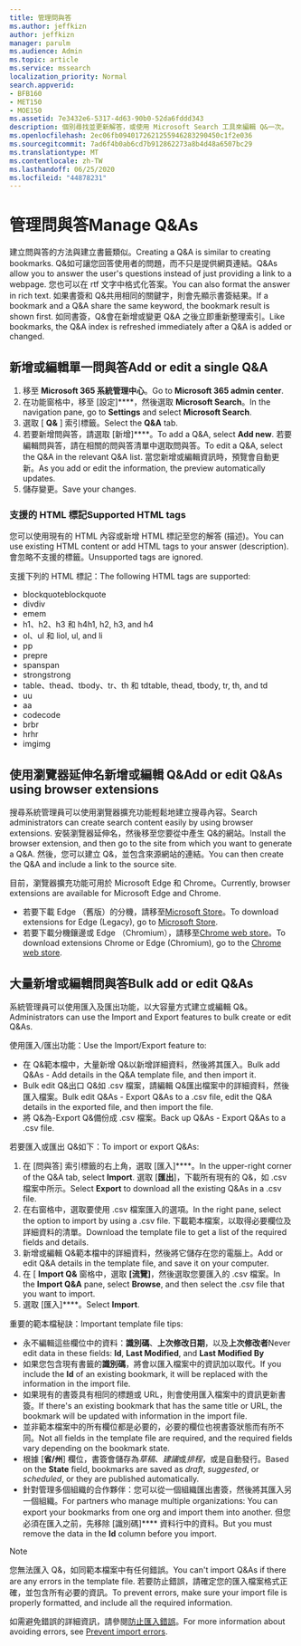 ```yaml
---
title: 管理問與答
ms.author: jeffkizn
author: jeffkizn
manager: parulm
ms.audience: Admin
ms.topic: article
ms.service: mssearch
localization_priority: Normal
search.appverid:
- BFB160
- MET150
- MOE150
ms.assetid: 7e3432e6-5317-4d63-90b0-52da6fddd343
description: 個別尋找並更新解答，或使用 Microsoft Search 工具來編輯 Q&一次。
ms.openlocfilehash: 2ec06fb0940172621255946283290450c1f2e036
ms.sourcegitcommit: 7ad6f4b0ab6cd7b912862273a8b4d48a6507bc29
ms.translationtype: MT
ms.contentlocale: zh-TW
ms.lasthandoff: 06/25/2020
ms.locfileid: "44878231"
---
```

# <a name="manage-qas"></a><span data-ttu-id="93fce-103">管理問與答</span><span class="sxs-lookup"><span data-stu-id="93fce-103">Manage Q&As</span></span>

<span data-ttu-id="93fce-104">建立問與答的方法與建立書籤類似。</span><span class="sxs-lookup"><span data-stu-id="93fce-104">Creating a Q&A is similar to creating bookmarks.</span></span> <span data-ttu-id="93fce-105">Q&如可讓您回答使用者的問題，而不只是提供網頁連結。</span><span class="sxs-lookup"><span data-stu-id="93fce-105">Q&As allow you to answer the user's questions instead of just providing a link to a webpage.</span></span> <span data-ttu-id="93fce-106">您也可以在 rtf 文字中格式化答案。</span><span class="sxs-lookup"><span data-stu-id="93fce-106">You can also format the answer in rich text.</span></span> <span data-ttu-id="93fce-107">如果書簽和 Q&共用相同的關鍵字，則會先顯示書簽結果。</span><span class="sxs-lookup"><span data-stu-id="93fce-107">If a bookmark and a Q&A share the same keyword, the bookmark result is shown first.</span></span> <span data-ttu-id="93fce-108">如同書簽，Q&會在新增或變更 Q&A 之後立即重新整理索引。</span><span class="sxs-lookup"><span data-stu-id="93fce-108">Like bookmarks, the Q&A index is refreshed immediately after a Q&A is added or changed.</span></span>

## <a name="add-or-edit-a-single-qa"></a><span data-ttu-id="93fce-109">新增或編輯單一問與答</span><span class="sxs-lookup"><span data-stu-id="93fce-109">Add or edit a single Q&A</span></span>

1. <span data-ttu-id="93fce-110">移至 **Microsoft 365 系統管理中心**。</span><span class="sxs-lookup"><span data-stu-id="93fce-110">Go to **Microsoft 365 admin center**.</span></span>
1. <span data-ttu-id="93fce-111">在功能窗格中，移至 [設定]\*\*\*\*，然後選取 **Microsoft Search**。</span><span class="sxs-lookup"><span data-stu-id="93fce-111">In the navigation pane, go to **Settings** and select **Microsoft Search**.</span></span>
1. <span data-ttu-id="93fce-112">選取 [ **Q&** ] 索引標籤。</span><span class="sxs-lookup"><span data-stu-id="93fce-112">Select the **Q&A** tab.</span></span>
1. <span data-ttu-id="93fce-113">若要新增問與答，請選取 [新增]\*\*\*\*。</span><span class="sxs-lookup"><span data-stu-id="93fce-113">To add a Q&A, select **Add new**.</span></span>
<span data-ttu-id="93fce-114">若要編輯問與答，請在相關的問與答清單中選取問與答。</span><span class="sxs-lookup"><span data-stu-id="93fce-114">To edit a Q&A, select the Q&A in the relevant Q&A list.</span></span> <span data-ttu-id="93fce-115">當您新增或編輯資訊時，預覽會自動更新。</span><span class="sxs-lookup"><span data-stu-id="93fce-115">As you add or edit the information, the preview automatically updates.</span></span>
1. <span data-ttu-id="93fce-116">儲存變更。</span><span class="sxs-lookup"><span data-stu-id="93fce-116">Save your changes.</span></span>

### <a name="supported-html-tags"></a><span data-ttu-id="93fce-117">支援的 HTML 標記</span><span class="sxs-lookup"><span data-stu-id="93fce-117">Supported HTML tags</span></span>

<span data-ttu-id="93fce-118">您可以使用現有的 HTML 內容或新增 HTML 標記至您的解答 (描述)。</span><span class="sxs-lookup"><span data-stu-id="93fce-118">You can use existing HTML content or add HTML tags to your answer (description).</span></span> <span data-ttu-id="93fce-119">會忽略不支援的標籤。</span><span class="sxs-lookup"><span data-stu-id="93fce-119">Unsupported tags are ignored.</span></span>

<span data-ttu-id="93fce-120">支援下列的 HTML 標記：</span><span class="sxs-lookup"><span data-stu-id="93fce-120">The following HTML tags are supported:</span></span>

- <span data-ttu-id="93fce-121">blockquote</span><span class="sxs-lookup"><span data-stu-id="93fce-121">blockquote</span></span>
- <span data-ttu-id="93fce-122">div</span><span class="sxs-lookup"><span data-stu-id="93fce-122">div</span></span>
- <span data-ttu-id="93fce-123">em</span><span class="sxs-lookup"><span data-stu-id="93fce-123">em</span></span>
- <span data-ttu-id="93fce-124">h1、h2、h3 和 h4</span><span class="sxs-lookup"><span data-stu-id="93fce-124">h1, h2, h3, and h4</span></span>
- <span data-ttu-id="93fce-125">ol、ul 和 li</span><span class="sxs-lookup"><span data-stu-id="93fce-125">ol, ul, and li</span></span>
- <span data-ttu-id="93fce-126">p</span><span class="sxs-lookup"><span data-stu-id="93fce-126">p</span></span>
- <span data-ttu-id="93fce-127">pre</span><span class="sxs-lookup"><span data-stu-id="93fce-127">pre</span></span>
- <span data-ttu-id="93fce-128">span</span><span class="sxs-lookup"><span data-stu-id="93fce-128">span</span></span>
- <span data-ttu-id="93fce-129">strong</span><span class="sxs-lookup"><span data-stu-id="93fce-129">strong</span></span>
- <span data-ttu-id="93fce-130">table、thead、tbody、tr、th 和 td</span><span class="sxs-lookup"><span data-stu-id="93fce-130">table, thead, tbody, tr, th, and td</span></span>
- <span data-ttu-id="93fce-131">u</span><span class="sxs-lookup"><span data-stu-id="93fce-131">u</span></span>
- <span data-ttu-id="93fce-132">a</span><span class="sxs-lookup"><span data-stu-id="93fce-132">a</span></span>
- <span data-ttu-id="93fce-133">code</span><span class="sxs-lookup"><span data-stu-id="93fce-133">code</span></span>
- <span data-ttu-id="93fce-134">br</span><span class="sxs-lookup"><span data-stu-id="93fce-134">br</span></span>
- <span data-ttu-id="93fce-135">hr</span><span class="sxs-lookup"><span data-stu-id="93fce-135">hr</span></span>
- <span data-ttu-id="93fce-136">img</span><span class="sxs-lookup"><span data-stu-id="93fce-136">img</span></span>

## <a name="add-or-edit-qas-using-browser-extensions"></a><span data-ttu-id="93fce-137">使用瀏覽器延伸名新增或編輯 Q&</span><span class="sxs-lookup"><span data-stu-id="93fce-137">Add or edit Q&As using browser extensions</span></span>

<span data-ttu-id="93fce-138">搜尋系統管理員可以使用瀏覽器擴充功能輕鬆地建立搜尋內容。</span><span class="sxs-lookup"><span data-stu-id="93fce-138">Search administrators can create search content easily by using browser extensions.</span></span> <span data-ttu-id="93fce-139">安裝瀏覽器延伸名，然後移至您要從中產生 Q&的網站。</span><span class="sxs-lookup"><span data-stu-id="93fce-139">Install the browser extension, and then go to the site from which you want to generate a Q&A.</span></span> <span data-ttu-id="93fce-140">然後，您可以建立 Q&，並包含來源網站的連結。</span><span class="sxs-lookup"><span data-stu-id="93fce-140">You can then create the Q&A and include a link to the source site.</span></span>

<span data-ttu-id="93fce-141">目前，瀏覽器擴充功能可用於 Microsoft Edge 和 Chrome。</span><span class="sxs-lookup"><span data-stu-id="93fce-141">Currently, browser extensions are available for Microsoft Edge and Chrome.</span></span>

- <span data-ttu-id="93fce-142">若要下載 Edge （舊版）的分機，請移至[Microsoft Store](https://www.microsoft.com/p/microsoft-search-content-creator/9nrqdbcbwq55?activetab=pivot:overviewtab)。</span><span class="sxs-lookup"><span data-stu-id="93fce-142">To download extensions for Edge (Legacy), go to [Microsoft Store](https://www.microsoft.com/p/microsoft-search-content-creator/9nrqdbcbwq55?activetab=pivot:overviewtab).</span></span>
- <span data-ttu-id="93fce-143">若要下載分機鑲邊或 Edge （Chromium），請移至[Chrome web store](https://chrome.google.com/webstore/detail/microsoft-search-content/nocnablpaoeecfmfnjoheefkogmleipm)。</span><span class="sxs-lookup"><span data-stu-id="93fce-143">To download extensions Chrome or Edge (Chromium), go to the [Chrome web store](https://chrome.google.com/webstore/detail/microsoft-search-content/nocnablpaoeecfmfnjoheefkogmleipm).</span></span>

## <a name="bulk-add-or-edit-qas"></a><span data-ttu-id="93fce-144">大量新增或編輯問與答</span><span class="sxs-lookup"><span data-stu-id="93fce-144">Bulk add or edit Q&As</span></span>

<span data-ttu-id="93fce-145">系統管理員可以使用匯入及匯出功能，以大容量方式建立或編輯 Q&。</span><span class="sxs-lookup"><span data-stu-id="93fce-145">Administrators can use the Import and Export features to bulk create or edit Q&As.</span></span>

<span data-ttu-id="93fce-146">使用匯入/匯出功能：</span><span class="sxs-lookup"><span data-stu-id="93fce-146">Use the Import/Export feature to:</span></span>

- <span data-ttu-id="93fce-147">在 Q&範本檔中，大量新增 Q&以新增詳細資料，然後將其匯入。</span><span class="sxs-lookup"><span data-stu-id="93fce-147">Bulk add Q&As - Add details in the Q&A template file, and then import it.</span></span>
- <span data-ttu-id="93fce-148">Bulk edit Q&出口 Q&如 .csv 檔案，請編輯 Q&匯出檔案中的詳細資料，然後匯入檔案。</span><span class="sxs-lookup"><span data-stu-id="93fce-148">Bulk edit Q&As - Export Q&As to a .csv file, edit the Q&A details in the exported file, and then import the file.</span></span>
- <span data-ttu-id="93fce-149">將 Q&為-Export Q&備份成 .csv 檔案。</span><span class="sxs-lookup"><span data-stu-id="93fce-149">Back up Q&As - Export Q&As to a .csv file.</span></span>

<span data-ttu-id="93fce-150">若要匯入或匯出 Q&如下：</span><span class="sxs-lookup"><span data-stu-id="93fce-150">To import or export Q&As:</span></span>

1. <span data-ttu-id="93fce-151">在 [問與答] 索引標籤的右上角，選取 [匯入]\*\*\*\*。</span><span class="sxs-lookup"><span data-stu-id="93fce-151">In the upper-right corner of the Q&A tab, select **Import**.</span></span>
<span data-ttu-id="93fce-152">選取 [**匯出**]，下載所有現有的 Q&，如 .csv 檔案中所示。</span><span class="sxs-lookup"><span data-stu-id="93fce-152">Select **Export** to download all the existing Q&As in a .csv file.</span></span>
1. <span data-ttu-id="93fce-153">在右窗格中，選取要使用 .csv 檔案匯入的選項。</span><span class="sxs-lookup"><span data-stu-id="93fce-153">In the right pane, select the option to import by using a .csv file.</span></span> <span data-ttu-id="93fce-154">下載範本檔案，以取得必要欄位及詳細資料的清單。</span><span class="sxs-lookup"><span data-stu-id="93fce-154">Download the template file to get a list of the required fields and details.</span></span>
1. <span data-ttu-id="93fce-155">新增或編輯 Q&範本檔中的詳細資料，然後將它儲存在您的電腦上。</span><span class="sxs-lookup"><span data-stu-id="93fce-155">Add or edit Q&A details in the template file, and save it on your computer.</span></span>
1. <span data-ttu-id="93fce-156">在 [ **Import Q&** 窗格中，選取 **[流覽]**，然後選取您要匯入的 .csv 檔案。</span><span class="sxs-lookup"><span data-stu-id="93fce-156">In the **Import Q&A** pane, select **Browse**, and then select the .csv file that you want to import.</span></span>
1. <span data-ttu-id="93fce-157">選取 [匯入]\*\*\*\*。</span><span class="sxs-lookup"><span data-stu-id="93fce-157">Select **Import**.</span></span>

<span data-ttu-id="93fce-158">重要的範本檔秘訣：</span><span class="sxs-lookup"><span data-stu-id="93fce-158">Important template file tips:</span></span>

- <span data-ttu-id="93fce-159">永不編輯這些欄位中的資料：**識別碼**、**上次修改日期**，以及**上次修改者**</span><span class="sxs-lookup"><span data-stu-id="93fce-159">Never edit data in these fields: **Id**, **Last Modified**, and **Last Modified By**</span></span>
- <span data-ttu-id="93fce-160">如果您包含現有書籤的**識別碼**，將會以匯入檔案中的資訊加以取代。</span><span class="sxs-lookup"><span data-stu-id="93fce-160">If you include the **Id** of an existing bookmark, it will be replaced with the information in the import file.</span></span>
- <span data-ttu-id="93fce-161">如果現有的書簽具有相同的標題或 URL，則會使用匯入檔案中的資訊更新書簽。</span><span class="sxs-lookup"><span data-stu-id="93fce-161">If there's an existing bookmark that has the same title or URL, the bookmark will be updated with information in the import file.</span></span>
- <span data-ttu-id="93fce-162">並非範本檔案中的所有欄位都是必要的，必要的欄位也視書簽狀態而有所不同。</span><span class="sxs-lookup"><span data-stu-id="93fce-162">Not all fields in the template file are required, and the required fields vary depending on the bookmark state.</span></span>
- <span data-ttu-id="93fce-163">根據 [**省/州**] 欄位，書簽會儲存為*草稿*、*建議*或*排程*，或是自動發行。</span><span class="sxs-lookup"><span data-stu-id="93fce-163">Based on the **State** field, bookmarks are saved as *draft*, *suggested*, or *scheduled*, or they are published automatically.</span></span>
- <span data-ttu-id="93fce-164">針對管理多個組織的合作夥伴：您可以從一個組織匯出書簽，然後將其匯入另一個組織。</span><span class="sxs-lookup"><span data-stu-id="93fce-164">For partners who manage multiple organizations: You can export your bookmarks from one org and import them into another.</span></span> <span data-ttu-id="93fce-165">但您必須在匯入之前，先移除 [識別碼]\*\*\*\* 資料行中的資料。</span><span class="sxs-lookup"><span data-stu-id="93fce-165">But you must remove the data in the **Id** column before you import.</span></span>

> [!NOTE]
> <span data-ttu-id="93fce-166">您無法匯入 Q&，如同範本檔案中有任何錯誤。</span><span class="sxs-lookup"><span data-stu-id="93fce-166">You can't import Q&As if there are any errors in the template file.</span></span> <span data-ttu-id="93fce-167">若要防止錯誤，請確定您的匯入檔案格式正確，並包含所有必要的資訊。</span><span class="sxs-lookup"><span data-stu-id="93fce-167">To prevent errors, make sure your import file is properly formatted, and include all the required information.</span></span>

<span data-ttu-id="93fce-168">如需避免錯誤的詳細資訊，請參閱[防止匯入錯誤](manage-bookmarks.md#prevent-import-errors)。</span><span class="sxs-lookup"><span data-stu-id="93fce-168">For more information about avoiding errors, see [Prevent import errors](manage-bookmarks.md#prevent-import-errors).</span></span>
